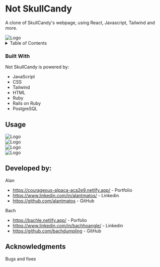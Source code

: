 # Not SkullCandy
A clone of SkullCandy's webpage, using React, Javascript, Tailwind and more.

<div>
<img src="https://res.cloudinary.com/dlnhzrsfv/image/upload/v1674346031/Not-SkullCandy/Screenshot_2023-01-21_185311_htz8ff.png" alt="Logo" >
</div>


<!-- TABLE OF CONTENTS -->
<details>
  <summary>Table of Contents</summary>
  <ol>
    <li>
      <a href="#about-the-project">About The Project</a>
      <ul>
        <li><a href="#built-with">Built With</a></li>
      </ul>
    </li>
    <li>
      <a href="#getting-started">Getting Started</a>
      <ul>
        <li><a href="#prerequisites">Prerequisites</a></li>
        <li><a href="#installation">Installation</a></li>
      </ul>
    </li>
    <li><a href="#usage">Usage</a></li>
    <li><a href="#contact">Contact</a></li>
    <li><a href="#acknowledgments">Acknowledgments</a></li>
  </ol>
</details>








### Built With

Not SkullCandy is powered by: 


* JavaScript
* CSS
* Tailwind
* HTML
* Ruby
* Rails on Ruby
* PostgreSQL





<!-- USAGE EXAMPLES -->
## Usage


<div>
<img src="https://res.cloudinary.com/dlnhzrsfv/image/upload/v1674346031/Not-SkullCandy/Screenshot_2023-01-21_185440_itwp6r.png" alt="Logo" >
</div>
<div>
<img src="https://res.cloudinary.com/dlnhzrsfv/image/upload/v1674346031/Not-SkullCandy/Screenshot_2023-01-21_185331_aypa6g.png" alt="Logo" >
</div>
<div>
<img src="https://res.cloudinary.com/dlnhzrsfv/image/upload/v1674346031/Not-SkullCandy/Screenshot_2023-01-21_185347_v6txsr.png" alt="Logo" >
</div>
<div>
<img src="https://res.cloudinary.com/dlnhzrsfv/image/upload/v1674346031/Not-SkullCandy/Screenshot_2023-01-21_185401_x06gz4.png" alt="Logo" >
</div>





<!-- CONTACT -->
## Developed by:

Alan 
* https://courageous-alpaca-aca2e9.netlify.app/ - Portfolio
* https://www.linkedin.com/in/alantmatos/ -  Linkedin
* https://github.com/alantmatos - GitHub


Bach
* https://bachle.netlify.app/ - Porfolio
* https://www.linkedin.com/in/bachhoangle/ - Linkedin
* https://github.com/bachdumpling - GitHub





<!-- ACKNOWLEDGMENTS -->
## Acknowledgments

Bugs and fixes 







